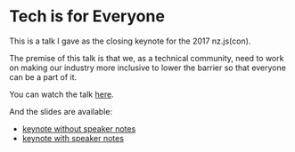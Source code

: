 # Tech is for Everyone

This is a talk I gave as the closing keynote for the 2017 nz.js(con).

The premise of this talk is that we, as a technical community, need to work on making our industry more inclusive to lower the barrier so that everyone can be a part of it.

You can watch the talk [here](https://youtu.be/9ai9Yabw2hk).

And the slides are available:

- [keynote without speaker notes](/tech-for-everyone.pdf)
- [keynote with speaker notes](/tech-for-everyone-wnotes.pdf)
